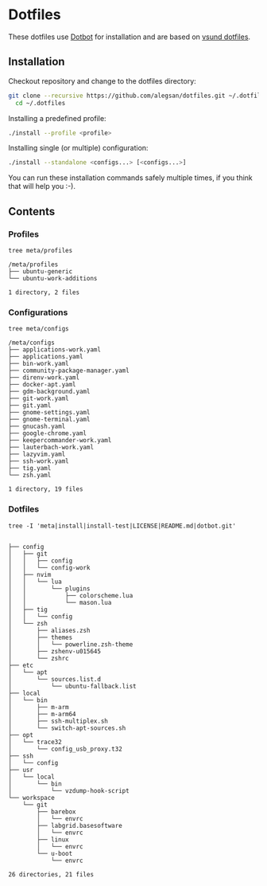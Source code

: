 # Dotfiles

These dotfiles use [Dotbot](https://github.com/anishathalye/dotbot) for installation and are
based on [vsund dotfiles](https://github.com/vsund/dotfiles).

## Installation

Checkout repository and change to the dotfiles directory:

```bash
git clone --recursive https://github.com/alegsan/dotfiles.git ~/.dotfiles && \
  cd ~/.dotfiles
```

Installing a predefined profile:

```bash
./install --profile <profile>
```

Installing single (or multiple) configuration:

```bash
./install --standalone <configs...> [<configs...>]
```

You can run these installation commands safely multiple times, if you think that will help you :-).

## Contents

### Profiles

```
tree meta/profiles

/meta/profiles
├── ubuntu-generic
└── ubuntu-work-additions

1 directory, 2 files
```

### Configurations

```
tree meta/configs

/meta/configs
├── applications-work.yaml
├── applications.yaml
├── bin-work.yaml
├── community-package-manager.yaml
├── direnv-work.yaml
├── docker-apt.yaml
├── gdm-background.yaml
├── git-work.yaml
├── git.yaml
├── gnome-settings.yaml
├── gnome-terminal.yaml
├── gnucash.yaml
├── google-chrome.yaml
├── keepercommander-work.yaml
├── lauterbach-work.yaml
├── lazyvim.yaml
├── ssh-work.yaml
├── tig.yaml
└── zsh.yaml

1 directory, 19 files
```

### Dotfiles

```
tree -I 'meta|install|install-test|LICENSE|README.md|dotbot.git'


├── config
│   ├── git
│   │   ├── config
│   │   └── config-work
│   ├── nvim
│   │   └── lua
│   │       └── plugins
│   │           ├── colorscheme.lua
│   │           └── mason.lua
│   ├── tig
│   │   └── config
│   └── zsh
│       ├── aliases.zsh
│       ├── themes
│       │   └── powerline.zsh-theme
│       ├── zshenv-u015645
│       └── zshrc
├── etc
│   └── apt
│       └── sources.list.d
│           └── ubuntu-fallback.list
├── local
│   └── bin
│       ├── m-arm
│       ├── m-arm64
│       ├── ssh-multiplex.sh
│       └── switch-apt-sources.sh
├── opt
│   └── trace32
│       └── config_usb_proxy.t32
├── ssh
│   └── config
├── usr
│   └── local
│       └── bin
│           └── vzdump-hook-script
└── workspace
    └── git
        ├── barebox
        │   └── envrc
        ├── labgrid.basesoftware
        │   └── envrc
        ├── linux
        │   └── envrc
        └── u-boot
            └── envrc

26 directories, 21 files
```
